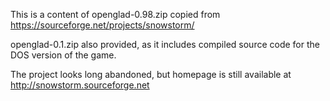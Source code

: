 This is a content of openglad-0.98.zip copied from https://sourceforge.net/projects/snowstorm/

openglad-0.1.zip also provided, as it includes compiled source code for the DOS version of the game.

The project looks long abandoned, but homepage is still available at
http://snowstorm.sourceforge.net